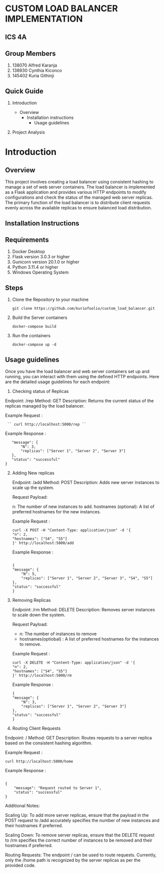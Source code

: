 # CUSTOM LOAD BALANCER IMPLEMENTATION

## ICS 4A

## Group Members

1. 138070 Alfred Karanja
2. 138930 Cynthia Kiconco
3. 145402 Kuria Githinji

## Quick Guide

1. Introduction
   - Overview
     - Installation instructions
       - Usage guidelines

2. Project Analysis

# Introduction

## Overview
This project involves creating a load balancer using consistent hashing to manage a set of web server containers. The load balancer is implemented as a Flask application and provides various HTTP endpoints to modify configurations and check the status of the managed web server replicas. The primary function of the load balancer is to distribute client requests evenly across the available replicas to ensure balanced load distribution.

## Installation Instructions

## Requirements

1. Docker Desktop
2. Flask version 3.0.3 or higher
3. Gunicorn version  20.1.0 or higher
4. Python 3.11.4 or higher
5. Windows Operating System

## Steps

1. Clone the Repository to your machine

   `` git clone https://github.com/kuriofoolio/custom_load_balancer.git ``
   
2. Build the Server containers

   `` docker-compose build ``

3. Run the containers 

   `` docker-compose up -d `` 

## Usage guidelines
Once you have the load balancer and web server containers set up and running, you can interact with them using the defined HTTP endpoints. Here are the detailed usage guidelines for each endpoint:

  1. Checking status of Replicas 

  Endpoint: /rep
  Method: GET
  Description: Returns the current status of the replicas managed by the load balancer.
  
  Example Request : 

     `` curl http://localhost:5000/rep ``

  Example Response : 

 ``` {
    "message": {
        "N": 3,
        "replicas": ["Server 1", "Server 2", "Server 3"]
    },
    "status": "successful"
} 
 ```


2. Adding New replicas

    Endpoint: /add
    Method: POST
    Description: Adds new server instances to scale up the system.

    Request Payload:

    n: The number of new instances to add.
    hostnames (optional): A list of preferred hostnames for the new instances.


    Example Request : 

    ```
    curl -X POST -H "Content-Type: application/json" -d '{
    "n": 2,
    "hostnames": ["S4", "S5"]
    }' http://localhost:5000/add

    ```

    Example Response : 

    ```

    {
    "message": {
        "N": 5,
        "replicas": ["Server 1", "Server 2", "Server 3", "S4", "S5"]
    },
    "status": "successful"
    }

    ```
3. Removing Replicas

    Endpoint: /rm
    Method: DELETE
    Description: Removes server instances to scale down the system.

    Request Payload:

    * n: The number of instances to remove
    * hostnames(optiobal) : A list of preferred hostnames for the instances to remove. 

    Example Request : 

    ``` 
    curl -X DELETE -H "Content-Type: application/json" -d '{
    "n": 2,
    "hostnames": ["S4", "S5"]
    }' http://localhost:5000/rm

    ```

    Example Response : 

    ``` 
    {
    "message": {
        "N": 3,
        "replicas": ["Server 1", "Server 2", "Server 3"]
    },
    "status": "successful"
    }

    ```

4. Routing Client Requests

Endpoint: /<path>
Method: GET
Description: Routes requests to a server replica based on the consistent hashing algorithm.

Example Request :

`` curl http://localhost:5000/home ``

Example Response : 

```

{
    "message": "Request routed to Server 1",
    "status": "successful"
}

```

Additional Notes:

Scaling Up: To add more server replicas, ensure that the payload in the POST request to /add accurately specifies the number of new instances and their hostnames if preferred.

Scaling Down: To remove server replicas, ensure that the DELETE request to /rm specifies the correct number of instances to be removed and their hostnames if preferred.

Routing Requests: The endpoint /<path> can be used to route requests. Currently, only the /home path is recognized by the server replicas as per the provided code.


















